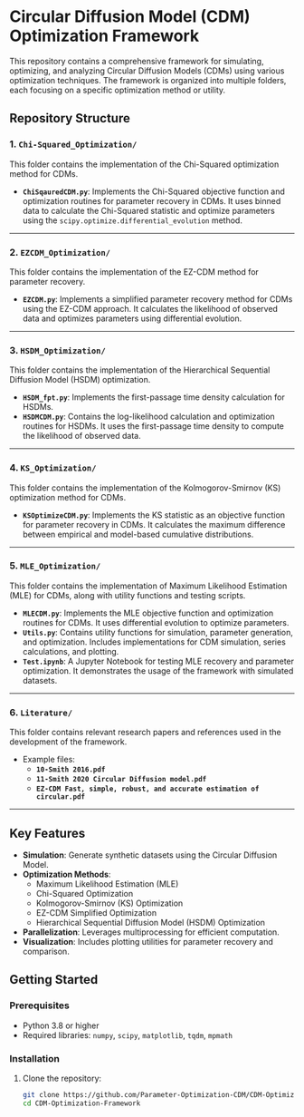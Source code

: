 # Circular Diffusion Model (CDM) Optimization Framework

This repository contains a comprehensive framework for simulating, optimizing, and analyzing Circular Diffusion Models (CDMs) using various optimization techniques. The framework is organized into multiple folders, each focusing on a specific optimization method or utility.

## Repository Structure

### 1. `Chi-Squared_Optimization/`
This folder contains the implementation of the Chi-Squared optimization method for CDMs.

- **`ChiSqauredCDM.py`**: Implements the Chi-Squared objective function and optimization routines for parameter recovery in CDMs. It uses binned data to calculate the Chi-Squared statistic and optimize parameters using the `scipy.optimize.differential_evolution` method.

---

### 2. `EZCDM_Optimization/`
This folder contains the implementation of the EZ-CDM method for parameter recovery.

- **`EZCDM.py`**: Implements a simplified parameter recovery method for CDMs using the EZ-CDM approach. It calculates the likelihood of observed data and optimizes parameters using differential evolution.

---

### 3. `HSDM_Optimization/`
This folder contains the implementation of the Hierarchical Sequential Diffusion Model (HSDM) optimization.

- **`HSDM_fpt.py`**: Implements the first-passage time density calculation for HSDMs.
- **`HSDMCDM.py`**: Contains the log-likelihood calculation and optimization routines for HSDMs. It uses the first-passage time density to compute the likelihood of observed data.

---

### 4. `KS_Optimization/`
This folder contains the implementation of the Kolmogorov-Smirnov (KS) optimization method for CDMs.

- **`KSOptimizeCDM.py`**: Implements the KS statistic as an objective function for parameter recovery in CDMs. It calculates the maximum difference between empirical and model-based cumulative distributions.

---

### 5. `MLE_Optimization/`
This folder contains the implementation of Maximum Likelihood Estimation (MLE) for CDMs, along with utility functions and testing scripts.

- **`MLECDM.py`**: Implements the MLE objective function and optimization routines for CDMs. It uses differential evolution to optimize parameters.
- **`Utils.py`**: Contains utility functions for simulation, parameter generation, and optimization. Includes implementations for CDM simulation, series calculations, and plotting.
- **`Test.ipynb`**: A Jupyter Notebook for testing MLE recovery and parameter optimization. It demonstrates the usage of the framework with simulated datasets.

---

### 6. `Literature/`
This folder contains relevant research papers and references used in the development of the framework.

- Example files:
  - **`10-Smith 2016.pdf`**
  - **`11-Smith 2020 Circular Diffusion model.pdf`**
  - **`EZ-CDM Fast, simple, robust, and accurate estimation of circular.pdf`**

---

## Key Features

- **Simulation**: Generate synthetic datasets using the Circular Diffusion Model.
- **Optimization Methods**:
  - Maximum Likelihood Estimation (MLE)
  - Chi-Squared Optimization
  - Kolmogorov-Smirnov (KS) Optimization
  - EZ-CDM Simplified Optimization
  - Hierarchical Sequential Diffusion Model (HSDM) Optimization
- **Parallelization**: Leverages multiprocessing for efficient computation.
- **Visualization**: Includes plotting utilities for parameter recovery and comparison.

## Getting Started

### Prerequisites
- Python 3.8 or higher
- Required libraries: `numpy`, `scipy`, `matplotlib`, `tqdm`, `mpmath`

### Installation
1. Clone the repository:
   ```bash
   git clone https://github.com/Parameter-Optimization-CDM/CDM-Optimization-Framework.git
   cd CDM-Optimization-Framework